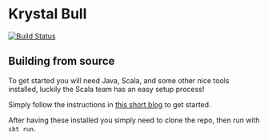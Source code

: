 # Krystal Bull
[![Build Status](https://github.com/benthecarman/krystal-bull/workflows/Compile%20Check/badge.svg)](https://github.com/benthecarman/krystal-bull/actions)

## Building from source

To get started you will need Java, Scala, and some other nice tools installed, luckily the Scala team has an easy setup process!

Simply follow the instructions in [this short blog](https://www.scala-lang.org/2020/06/29/one-click-install.html) to get started.

After having these installed you simply need to clone the repo, then run with `sbt run`.
